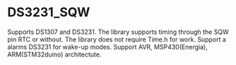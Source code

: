 # DS3231_SQW
Supports DS1307 and DS3231. The library supports timing through the SQW pin RTC or without. 
The library does not require Time.h  for work.  Support a alarms DS3231 for wake-up modes. 
Support AVR, MSP430(Energia), ARM(STM32duino) architectute. 
